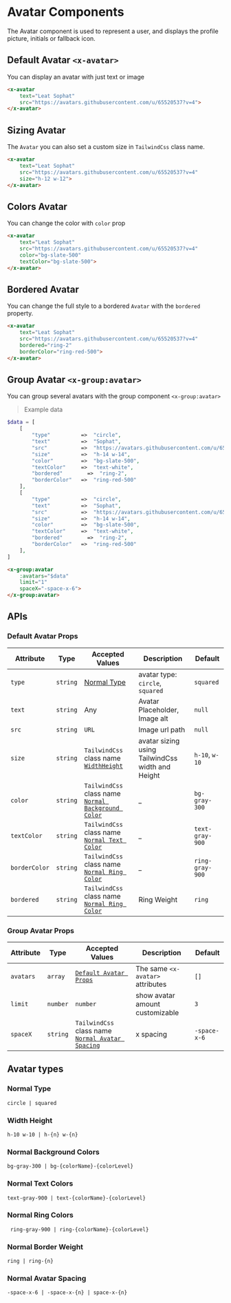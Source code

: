 # **Avatar Components**
The Avatar component is used to represent a user, and displays the profile picture, initials or fallback icon.

## Default Avatar `<x-avatar>`
You can display an avatar with just text or image

```html
<x-avatar
    text="Leat Sophat"
    src="https://avatars.githubusercontent.com/u/65520537?v=4">
</x-avatar>
```

## Sizing Avatar
The `Avatar` you can also set a custom size in `TailwindCss` class name.

```html
<x-avatar 
    text="Leat Sophat"
    src="https://avatars.githubusercontent.com/u/65520537?v=4"
    size="h-12 w-12">
</x-avatar>
```

## Colors Avatar
You can change the color with `color` prop

```html
<x-avatar 
    text="Leat Sophat"
    src="https://avatars.githubusercontent.com/u/65520537?v=4"
    color="bg-slate-500"
    textColor="bg-slate-500">
</x-avatar>
```

## Bordered Avatar
You can change the full style to a bordered `Avatar` with the `bordered` property.

```html
<x-avatar 
    text="Leat Sophat"
    src="https://avatars.githubusercontent.com/u/65520537?v=4"
    bordered="ring-2"
    borderColor="ring-red-500">
</x-avatar>
```

## Group Avatar `<x-group:avatar>`
You can group several avatars with the group component `<x-group:avatar>`

> Example data
```php
$data = [
    [
        "type"          =>  "circle",
        "text"          =>  "Sophat",
        "src"           =>  "https://avatars.githubusercontent.com/u/65520537?v=4",
        "size"          =>  "h-14 w-14",
        "color"         =>  "bg-slate-500",
        "textColor"     =>  "text-white",
        "bordered"        =>  "ring-2",
        "borderColor"   =>  "ring-red-500"
    ],
    [
        "type"          =>  "circle",
        "text"          =>  "Sophat",
        "src"           =>  "https://avatars.githubusercontent.com/u/65520537?v=4",
        "size"          =>  "h-14 w-14",
        "color"         =>  "bg-slate-500",
        "textColor"     =>  "text-white",
        "bordered"        =>  "ring-2",
        "borderColor"   =>  "ring-red-500"
    ],
]
```

```html
<x-group:avatar 
    :avatars="$data" 
    limit="1" 
    spaceX="-space-x-6">
</x-group:avatar>
```

## APIs

### Default Avatar Props

| Attribute | Type |Accepted Values | Description | Default |
|--|--|--|--|--|
| `type` | `string` | [Normal Type](#normal-type) | avatar type: `circle`, `squared` | `squared` |
| `text` | `string` | Any | Avatar Placeholder, Image alt | `null` |
| `src` | `string` | `URL` | Image url path | `null` |
| `size` | `string` | `TailwindCss` class name  [`WidthHeight`](#width-height) | avatar sizing using TailwindCss width and Height | `h-10`, `w-10` |
| `color` | `string` | `TailwindCss` class name [`Normal Background Color`](#normal-background-colors) | _ | `bg-gray-300` |
| `textColor` | `string` | `TailwindCss` class name [`Normal Text Color`](#normal-text-colors) | _ | `text-gray-900` |
| `borderColor` | `string` | `TailwindCss` class name [`Normal Ring Color`](#normal-ring-colors) | _ | `ring-gray-900` |
| `bordered` | `string` | `TailwindCss` class name  [`Normal Ring Color`](#normal-border-weight) | Ring Weight | `ring` |


### Group Avatar Props

| Attribute | Type |Accepted Values | Description | Default |
|--|--|--|--|--|
| `avatars` | `array` |[`Default Avatar Props`](#default-avatar-props) | The same `<x-avatar>` attributes | `[]` |
| `limit` | `number` | `number` | show avatar amount customizable | `3` |
| `spaceX` | `string` | `TailwindCss` class name  [`Normal Avatar Spacing`](#normal-avatar-spacing) | x spacing | `-space-x-6` |


## **Avatar types**

### Normal Type

```less
circle | squared
```

### Width Height

```less
h-10 w-10 | h-{n} w-{n}
```

### Normal Background Colors
```less
bg-gray-300 | bg-{colorName}-{colorLevel}
```

### Normal Text Colors
```less
text-gray-900 | text-{colorName}-{colorLevel}
```

### Normal Ring Colors
```less
 ring-gray-900 | ring-{colorName}-{colorLevel}
```


### Normal Border Weight
```less 
ring | ring-{n}
```

### Normal Avatar Spacing
```less
-space-x-6 | -space-x-{n} | space-x-{n}
```